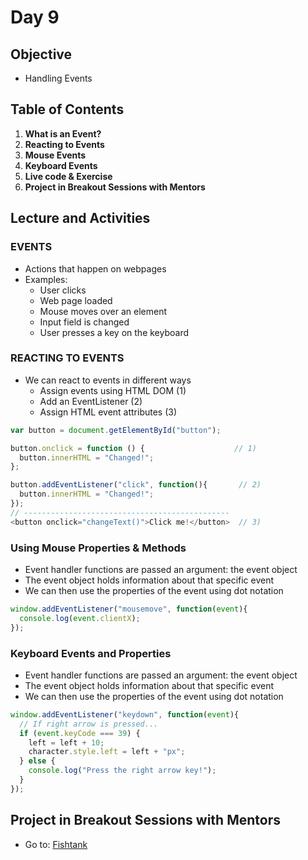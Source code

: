 # Day 9

## Objective
- Handling Events

## Table of Contents
1. **What is an Event?**
2. **Reacting to Events**
3. **Mouse Events**
4. **Keyboard Events** 
5. **Live code & Exercise**
6. **Project in Breakout Sessions with Mentors**

## Lecture and Activities

### EVENTS
* Actions that happen on webpages 
* Examples:
  * User clicks
  * Web page loaded
  * Mouse moves over an element
  * Input field is changed
  * User presses a key on the keyboard 


### REACTING TO EVENTS
* We can react to events in different ways
  * Assign events using HTML DOM (1)
  * Add an EventListener (2)
  * Assign HTML event attributes (3)
```javascript
var button = document.getElementById("button");

button.onclick = function () {                    // 1)
  button.innerHTML = "Changed!"; 
};

button.addEventListener("click", function(){       // 2)
  button.innerHTML = "Changed!";
});
// ----------------------------------------------
<button onclick="changeText()">Click me!</button>  // 3)
```

### Using Mouse Properties & Methods
* Event handler functions are passed an argument: the event object 
* The event object holds information about that specific event 
* We can then use the properties of the event using dot notation 

```javascript
window.addEventListener("mousemove", function(event){
  console.log(event.clientX);
});
```

### Keyboard Events and Properties 
* Event handler functions are passed an argument: the event object 
* The event object holds information about that specific event 
* We can then use the properties of the event using dot notation 

```javascript
window.addEventListener("keydown", function(event){
  // If right arrow is pressed...
  if (event.keyCode === 39) {
    left = left + 10;
    character.style.left = left + "px";
  } else {
    console.log("Press the right arrow key!");
  }
});
```
 
## Project in Breakout Sessions with Mentors
* Go to: [Fishtank](https://github.com/junior-devleague/fishtank)
